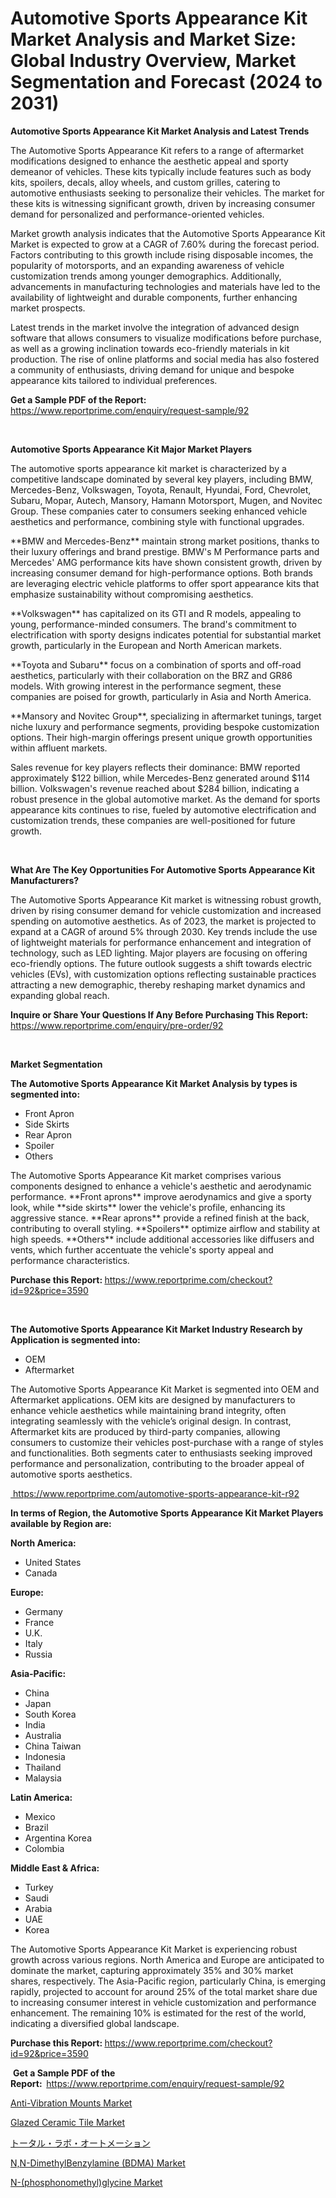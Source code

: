 <p><h1>Automotive Sports Appearance Kit Market Analysis and Market Size: Global Industry Overview, Market Segmentation and Forecast (2024 to 2031)</h1></p><p><strong>Automotive Sports Appearance Kit Market Analysis and Latest Trends</strong></p>
<p><p>The Automotive Sports Appearance Kit refers to a range of aftermarket modifications designed to enhance the aesthetic appeal and sporty demeanor of vehicles. These kits typically include features such as body kits, spoilers, decals, alloy wheels, and custom grilles, catering to automotive enthusiasts seeking to personalize their vehicles. The market for these kits is witnessing significant growth, driven by increasing consumer demand for personalized and performance-oriented vehicles.</p><p>Market growth analysis indicates that the Automotive Sports Appearance Kit Market is expected to grow at a CAGR of 7.60% during the forecast period. Factors contributing to this growth include rising disposable incomes, the popularity of motorsports, and an expanding awareness of vehicle customization trends among younger demographics. Additionally, advancements in manufacturing technologies and materials have led to the availability of lightweight and durable components, further enhancing market prospects. </p><p>Latest trends in the market involve the integration of advanced design software that allows consumers to visualize modifications before purchase, as well as a growing inclination towards eco-friendly materials in kit production. The rise of online platforms and social media has also fostered a community of enthusiasts, driving demand for unique and bespoke appearance kits tailored to individual preferences.</p></p>
<p><strong>Get a Sample PDF of the Report:&nbsp;</strong> <a href="https://www.reportprime.com/enquiry/request-sample/92">https://www.reportprime.com/enquiry/request-sample/92</a></p>
<p>&nbsp;</p>
<p><strong>Automotive Sports Appearance Kit Major Market Players</strong></p>
<p><p>The automotive sports appearance kit market is characterized by a competitive landscape dominated by several key players, including BMW, Mercedes-Benz, Volkswagen, Toyota, Renault, Hyundai, Ford, Chevrolet, Subaru, Mopar, Autech, Mansory, Hamann Motorsport, Mugen, and Novitec Group. These companies cater to consumers seeking enhanced vehicle aesthetics and performance, combining style with functional upgrades.</p><p>**BMW and Mercedes-Benz** maintain strong market positions, thanks to their luxury offerings and brand prestige. BMW's M Performance parts and Mercedes' AMG performance kits have shown consistent growth, driven by increasing consumer demand for high-performance options. Both brands are leveraging electric vehicle platforms to offer sport appearance kits that emphasize sustainability without compromising aesthetics.</p><p>**Volkswagen** has capitalized on its GTI and R models, appealing to young, performance-minded consumers. The brand's commitment to electrification with sporty designs indicates potential for substantial market growth, particularly in the European and North American markets.</p><p>**Toyota and Subaru** focus on a combination of sports and off-road aesthetics, particularly with their collaboration on the BRZ and GR86 models. With growing interest in the performance segment, these companies are poised for growth, particularly in Asia and North America.</p><p>**Mansory and Novitec Group**, specializing in aftermarket tunings, target niche luxury and performance segments, providing bespoke customization options. Their high-margin offerings present unique growth opportunities within affluent markets.</p><p>Sales revenue for key players reflects their dominance: BMW reported approximately $122 billion, while Mercedes-Benz generated around $114 billion. Volkswagen's revenue reached about $284 billion, indicating a robust presence in the global automotive market. As the demand for sports appearance kits continues to rise, fueled by automotive electrification and customization trends, these companies are well-positioned for future growth.</p></p>
<p>&nbsp;</p>
<p><strong>What Are The Key Opportunities For Automotive Sports Appearance Kit Manufacturers?</strong></p>
<p><p>The Automotive Sports Appearance Kit market is witnessing robust growth, driven by rising consumer demand for vehicle customization and increased spending on automotive aesthetics. As of 2023, the market is projected to expand at a CAGR of around 5% through 2030. Key trends include the use of lightweight materials for performance enhancement and integration of technology, such as LED lighting. Major players are focusing on offering eco-friendly options. The future outlook suggests a shift towards electric vehicles (EVs), with customization options reflecting sustainable practices attracting a new demographic, thereby reshaping market dynamics and expanding global reach.</p></p>
<p><strong>Inquire or Share Your Questions If Any Before Purchasing This Report:</strong> <a href="https://www.reportprime.com/enquiry/pre-order/92">https://www.reportprime.com/enquiry/pre-order/92</a></p>
<p>&nbsp;</p>
<p><strong>Market Segmentation</strong></p>
<p><strong>The Automotive Sports Appearance Kit Market Analysis by types is segmented into:</strong></p>
<p><ul><li>Front Apron</li><li>Side Skirts</li><li>Rear Apron</li><li>Spoiler</li><li>Others</li></ul></p>
<p><p>The Automotive Sports Appearance Kit market comprises various components designed to enhance a vehicle's aesthetic and aerodynamic performance. **Front aprons** improve aerodynamics and give a sporty look, while **side skirts** lower the vehicle's profile, enhancing its aggressive stance. **Rear aprons** provide a refined finish at the back, contributing to overall styling. **Spoilers** optimize airflow and stability at high speeds. **Others** include additional accessories like diffusers and vents, which further accentuate the vehicle's sporty appeal and performance characteristics.</p></p>
<p><strong>Purchase this Report:&nbsp;</strong><a href="https://www.reportprime.com/checkout?id=92&price=3590">https://www.reportprime.com/checkout?id=92&price=3590</a></p>
<p>&nbsp;</p>
<p><strong>The Automotive Sports Appearance Kit Market Industry Research by Application is segmented into:</strong></p>
<p><ul><li>OEM</li><li>Aftermarket</li></ul></p>
<p><p>The Automotive Sports Appearance Kit Market is segmented into OEM and Aftermarket applications. OEM kits are designed by manufacturers to enhance vehicle aesthetics while maintaining brand integrity, often integrating seamlessly with the vehicle’s original design. In contrast, Aftermarket kits are produced by third-party companies, allowing consumers to customize their vehicles post-purchase with a range of styles and functionalities. Both segments cater to enthusiasts seeking improved performance and personalization, contributing to the broader appeal of automotive sports aesthetics.</p></p>
<p><a href="https://www.reportprime.com/automotive-sports-appearance-kit-r92">&nbsp;https://www.reportprime.com/automotive-sports-appearance-kit-r92</a></p>
<p><strong>In terms of Region, the Automotive Sports Appearance Kit Market Players available by Region are:</strong></p>
<p>
    <p> <strong> North America: </strong>
        <ul>
            <li>United States</li>
            <li>Canada</li>
        </ul>
        </p> 
    <p> <strong> Europe: </strong>
        <ul>
            <li>Germany</li>
            <li>France</li>
            <li>U.K.</li>
            <li>Italy</li>
            <li>Russia</li>
        </ul>
        </p> 
    <p> <strong> Asia-Pacific: </strong>
        <ul>
            <li>China</li>
            <li>Japan</li>
            <li>South Korea</li>
            <li>India</li>
            <li>Australia</li>
            <li>China Taiwan</li>
            <li>Indonesia</li>
            <li>Thailand</li>
            <li>Malaysia</li>
        </ul>
        </p> 
    <p> <strong> Latin America: </strong>
        <ul>
            <li>Mexico</li>
            <li>Brazil</li>
            <li>Argentina Korea</li>
            <li>Colombia</li>
        </ul>
        </p> 
    <p> <strong> Middle East & Africa: </strong>
        <ul>
            <li>Turkey</li>
            <li>Saudi</li>
            <li>Arabia</li>
            <li>UAE</li>
            <li>Korea</li>
        </ul>
    </p>
    </p>
<p><p>The Automotive Sports Appearance Kit Market is experiencing robust growth across various regions. North America and Europe are anticipated to dominate the market, capturing approximately 35% and 30% market shares, respectively. The Asia-Pacific region, particularly China, is emerging rapidly, projected to account for around 25% of the total market share due to increasing consumer interest in vehicle customization and performance enhancement. The remaining 10% is estimated for the rest of the world, indicating a diversified global landscape.</p></p>
<p><strong>Purchase this Report: </strong><a href="https://www.reportprime.com/checkout?id=92&price=3590">https://www.reportprime.com/checkout?id=92&price=3590</a></p>
<p>&nbsp;<strong>Get a Sample PDF of the Report:&nbsp;&nbsp;</strong><a href="https://www.reportprime.com/enquiry/request-sample/92">https://www.reportprime.com/enquiry/request-sample/92</a></p>
<p><strong></strong></p>
<p><p><a href="https://medium.com/@fredyyunianto_89084/the-global-anti-vibration-mounts-market-identifies-drivers-restraints-opportunities-and-trends-8dce054abf2a?postPublishedType=initial">Anti-Vibration Mounts Market</a></p><p><a href="https://www.linkedin.com/pulse/emerging-glazed-ceramic-tile-market-opportunities-analysis-lpayf?trackingId=vvw%2BA2g2RQiBwoq8ByBxvw%3D%3D">Glazed Ceramic Tile Market</a></p><p><a href="https://medium.com/@abigayleh7fr/total-lab-automation-market-%E3%81%AF-%E3%82%B3%E3%82%B9%E3%83%88%E7%AE%A1%E7%90%86%E3%81%A8%E5%8A%B9%E7%8E%87%E5%90%91%E4%B8%8A%E3%82%92%E5%84%AA%E5%85%88%E3%81%97%E3%81%BE%E3%81%99-%E3%81%95%E3%82%89%E3%81%AB-%E5%A0%B1%E5%91%8A%E6%9B%B8%E3%81%AF%E5%B8%82%E5%A0%B4%E3%81%AE%E9%9C%80%E8%A6%81%E9%9D%A2%E3%81%A8%E4%BE%9B%E7%B5%A6%E9%9D%A2%E3%81%AE%E4%B8%A1%E6%96%B9%E3%82%92%E3%82%AB%E3%83%90%E3%83%BC%E3%81%97%E3%81%A6%E3%81%84%E3%81%BE%E3%81%99-total-lab-5da89c4a5a36">トータル・ラボ・オートメーション</a></p><p><a href="https://issuu.com/reportprime-2/docs/nn-dimethylbenzylamine-bdma-market-_4db0dca3354feb">N,N-DimethylBenzylamine (BDMA) Market</a></p><p><a href="https://issuu.com/reportprime-2/docs/n-phosphonomethylglycine-market-siz_4a7841a595e2a9">N-(phosphonomethyl)glycine Market</a></p></p>